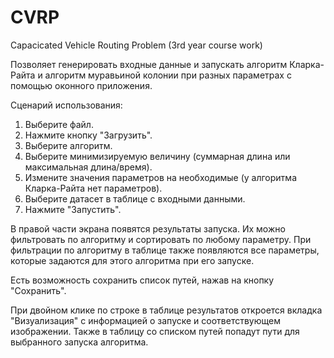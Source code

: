 # CVRP
Capacicated Vehicle Routing Problem (3rd year course work)

Позволяет генерировать входные данные и запускать алгоритм Кларка-Райта и алгоритм муравьиной колонии при разных параметрах с помощью оконного приложения.

Сценарий использования:

1) Выберите файл.
2) Нажмите кнопку "Загрузить".
3) Выберите алгоритм.
4) Выберите минимизируемую величину (суммарная длина или максимальная длина/время).
5) Измените значения параметров на необходимые (у алгоритма Кларка-Райта нет параметров).
6) Выберите датасет в таблице с входными данными.
7) Нажмите "Запустить".

В правой части экрана появятся результаты запуска. Их можно фильтровать по алгоритму и сортировать по любому параметру. При фильтрации по алгоритму в таблице также появляются все параметры, которые задаются для этого алгоритма при его запуске.

Есть возможность сохранить список путей, нажав на кнопку "Сохранить".

При двойном клике по строке в таблице результатов откроется вкладка "Визуализация" с информацией о запуске и соответствующем изображении. Также в таблицу со списком путей попадут пути для выбранного запуска алгоритма.
